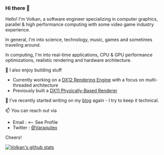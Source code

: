 ### Hi there 👋

Hello! I'm Volkan, a software engineer specializing in computer graphics, parallel & high performance computing with some video game industry experience.

In general, I'm into science, technology, music, games and sometimes traveling around.

In computing, I'm into real-time applications, CPU & GPU performance optimizations, realistic rendering and hardware architecture.

🔭 I also enjoy building stuff 
  
  - Currently working on a [DX12 Rendering Engine](https://github.com/vilbeyli/VQE/) with a focus on multi-threaded architecture
  - Previously built a [DX11 Physically-Based Renderer](https://github.com/vilbeyli/VQEngine/)

💬 I've recently started writing on my [blog](https://vilbeyli.github.io/) again - I try to keep it technical.

📫 You can reach out via

- Email : <-- See Profile
- Twitter : [@Varaquilex](https://twitter.com/Varaquilex)

Cheers!

[![Volkan's github stats](https://github-readme-stats.vercel.app/api?username=vilbeyli&theme=tokyonight&show_icons=true)](https://github.com/anuraghazra/github-readme-stats)

<!--
**vilbeyli/vilbeyli** is a ✨ _special_ ✨ repository because its `README.md` (this file) appears on your GitHub profile.

Here are some ideas to get you started:

- 🔭 I’m currently working on ...
- 🌱 I’m currently learning ...
- 👯 I’m looking to collaborate on ...
- 🤔 I’m looking for help with ...
- 💬 Ask me about ...
- 📫 How to reach me: ...
- 😄 Pronouns: ...
- ⚡ Fun fact: ...
-->
